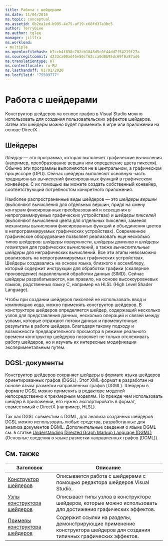 ```yaml
---
title: Работа с шейдерами
ms.date: 11/04/2016
ms.topic: conceptual
ms.assetid: 6b2ea1ed-b995-4e75-af19-c68fd37a3bc5
author: TerryGLee
ms.author: tglee
manager: jillfra
ms.workload:
- multiple
ms.openlocfilehash: b7ccb4f838c702cb1843d5c0f44dd7f54219f27a
ms.sourcegitcommit: d233ca00ad45e50cf62cca0d0b95dc69f0a87ad6
ms.translationtype: HT
ms.contentlocale: ru-RU
ms.lasthandoff: 01/01/2020
ms.locfileid: "75589777"
---
```

# <a name="work-with-shaders"></a>Работа с шейдерами

Конструктор шейдеров на основе графов в Visual Studio можно использовать для создания пользовательских эффектов шейдеров. Затем эти шейдеры можно будет применить в игре или приложении на основе DirectX.

## <a name="shaders"></a>Шейдеры

*Шейдер* — это программа, которая выполняет графические вычисления (например, преобразование вершин или определение цвета пикселя). Обычно эти программы выполняются не в центральном, а графическом процессоре (GPU). Сейчас шейдеры выполняют основную часть традиционных вычислений фиксированных функций в графическом конвейере. С их помощью вы можете создать собственный конвейер, соответствующий потребностям конкретного приложения.

Наиболее распространенные виды шейдеров — это *шейдеры вершин* (выполняют вычисления для отдельных вершин, придя на смену контурам фиксированных преобразований и освещения в непрограммируемых графических устройствах) и *шейдеры пикселей* (выполняют вычисления цвета для отдельных пикселей, заменяя механизмы вычисления фиксированных функций и объединения цветов в непрограммируемых графических устройствах). Современное графическое оборудование позволяет реализовать еще несколько типов шейдеров: *шейдеры поверхности*, *шейдеры доменов* и *шейдеры геометрии* для графических вычислений, а также *вычислительные шейдеры* для неграфических вычислений. Все эти этапы невозможно реализовать на непрограммируемых графических устройствах. Шейдеры создавались на основе языка, близкого к ассемблеру, который содержит инструкции для обработки графики (скалярное произведение) параллельной обработки данных (SIMD). Сейчас шейдеры разрабатываются, как правило, на основе высокоуровневых языков, родственных языку C, например на HLSL (High Level Shader Language).

Чтобы при создании шейдеров пикселей не использовать ввод и компиляцию кода, можно применять конструктор шейдеров. В конструкторе шейдеров определяется шейдер, содержащий несколько узлов для представления данных, несколько операций и связей между узлами, которые отражают потоки данных и промежуточные результаты в работе шейдера. Благодаря такому подходу и возможности предварительного просмотра в режиме реального времени конструктор шейдеров позволяет не только отслеживать работу шейдеров, но и изучать их интересные модификации экспериментальным путем.

## <a name="dgsl-documents"></a>DGSL-документы

Конструктор шейдеров сохраняет шейдеры в формате языка шейдеров ориентированных графов (DGSL). Этот XML-формат в разработан на основе языка разметки направленных графов (DGML). Шейдеры в формате DGSL можно применять в редакторе моделей непосредственно к трехмерным моделям. Но прежде чем использовать шейдер в приложении, его нужно экспортировать в формат, совместимый с DirectX (например, HLSL).

Так как DGSL совместим с DGML, для анализа созданных шейдеров DGSL можно использовать любые средства, разработанные для анализа документов DGML. Дополнительные сведения о языке DGML см. в статье [Understanding Directed Graph Markup Language (DGML)](../modeling/customize-code-maps-by-editing-the-dgml-files.md) (Основные сведения о языке разметки направленных графов (DGML)).

## <a name="related-topics"></a>См. также

|Заголовок|Описание|
|-----------|-----------------|
|[Конструктор шейдеров](../designers/shader-designer.md)|Описывается работа с шейдерами с помощью редактора шейдеров Visual Studio.|
|[Узлы конструктора шейдеров](../designers/shader-designer-nodes.md)|Описывает типы узлов в конструкторе шейдеров, которые можно использовать для достижения графических эффектов.|
|[Примеры конструктора шейдеров](../designers/how-to-create-a-basic-color-shader.md)|Содержит ссылки на разделы, демонстрирующие применение конструктора шейдеров для создания типичных графических эффектов.|
